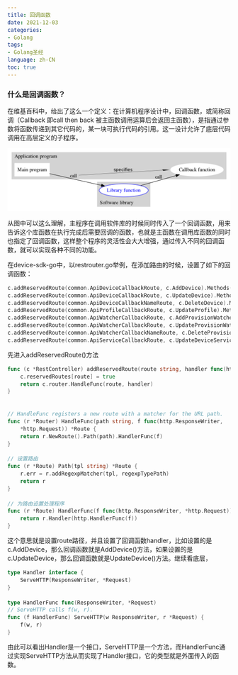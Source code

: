 ```yaml
---
title: 回调函数
date: 2021-12-03
categories:
- Golang
tags:
- Golang圣经
language: zh-CN
toc: true
---
```


### **什么是回调函数？**

在维基百科中，给出了这么一个定义：在计算机程序设计中，回调函数，或简称回调（Callback 即call then back 被主函数调用运算后会返回主函数），是指通过参数将函数传递到其它代码的，某一块可执行代码的引用。这一设计允许了底层代码调用在高层定义的子程序。

![img](../img/%E5%9B%9E%E8%B0%83%E5%87%BD%E6%95%B0/1920px-Callback-notitle.svg.png)

从图中可以这么理解，主程序在调用软件库的时候同时传入了一个回调函数，用来告诉这个库函数在执行完成后需要回调的函数，也就是主函数在调用库函数的同时也指定了回调函数，这样整个程序的灵活性会大大增强，通过传入不同的回调函数，就可以实现各种不同的功能。

<!--more-->

在device-sdk-go中，以restrouter.go举例，在添加路由的时候，设置了如下的回调函数：

```go
c.addReservedRoute(common.ApiDeviceCallbackRoute, c.AddDevice).Methods(http.MethodPost)
c.addReservedRoute(common.ApiDeviceCallbackRoute, c.UpdateDevice).Methods(http.MethodPut)
c.addReservedRoute(common.ApiDeviceCallbackNameRoute, c.DeleteDevice).Methods(http.MethodDelete)
c.addReservedRoute(common.ApiProfileCallbackRoute, c.UpdateProfile).Methods(http.MethodPut)
c.addReservedRoute(common.ApiWatcherCallbackRoute, c.AddProvisionWatcher).Methods(http.MethodPost)
c.addReservedRoute(common.ApiWatcherCallbackRoute, c.UpdateProvisionWatcher).Methods(http.MethodPut)
c.addReservedRoute(common.ApiWatcherCallbackNameRoute, c.DeleteProvisionWatcher).Methods(http.MethodDelete)
c.addReservedRoute(common.ApiServiceCallbackRoute, c.UpdateDeviceService).Methods(http.MethodPut)
```

先进入addReservedRoute()方法

```go
func (c *RestController) addReservedRoute(route string, handler func(http.ResponseWriter, *http.Request)) *mux.Route {
	c.reservedRoutes[route] = true
	return c.router.HandleFunc(route, handler)
}


// HandleFunc registers a new route with a matcher for the URL path.
func (r *Router) HandleFunc(path string, f func(http.ResponseWriter,
	*http.Request)) *Route {
	return r.NewRoute().Path(path).HandlerFunc(f)
}

// 设置路由
func (r *Route) Path(tpl string) *Route {
	r.err = r.addRegexpMatcher(tpl, regexpTypePath)
	return r
}

// 为路由设置处理程序
func (r *Route) HandlerFunc(f func(http.ResponseWriter, *http.Request)) *Route {
	return r.Handler(http.HandlerFunc(f))
}
```

这个意思就是设置route路径，并且设置了回调函数handler，比如设置的是c.AddDevice，那么回调函数就是AddDevice()方法，如果设置的是c.UpdateDevice，那么回调函数就是UpdateDevice()方法。继续看底层，

```go
type Handler interface {
	ServeHTTP(ResponseWriter, *Request)
}

type HandlerFunc func(ResponseWriter, *Request)
// ServeHTTP calls f(w, r).
func (f HandlerFunc) ServeHTTP(w ResponseWriter, r *Request) {
	f(w, r)
}
```

由此可以看出Handler是一个接口，ServeHTTP是一个方法，而HandlerFunc通过实现ServeHTTP方法从而实现了Handler接口，它的类型就是外面传入的函数。









